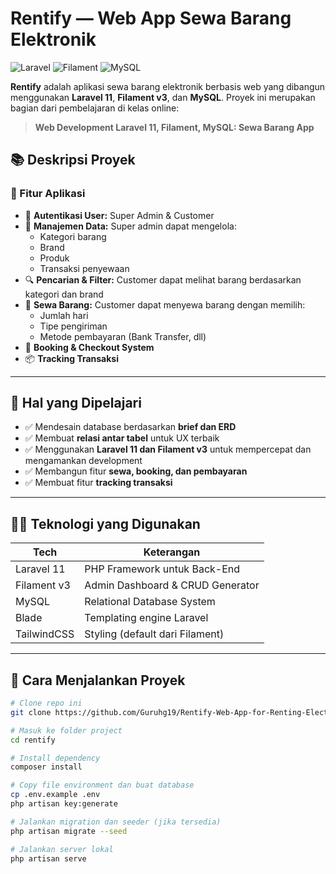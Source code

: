 # Rentify — Web App Sewa Barang Elektronik

![Laravel](https://img.shields.io/badge/Laravel-11-red?style=flat&logo=laravel)
![Filament](https://img.shields.io/badge/Filament-v3-blueviolet?style=flat&logo=laravel)
![MySQL](https://img.shields.io/badge/MySQL-Database-informational?style=flat&logo=mysql)

**Rentify** adalah aplikasi sewa barang elektronik berbasis web yang dibangun menggunakan **Laravel 11**, **Filament v3**, dan **MySQL**. Proyek ini merupakan bagian dari pembelajaran di kelas online:

> **Web Development Laravel 11, Filament, MySQL: Sewa Barang App**  

## 📚 Deskripsi Proyek

### 🎯 Fitur Aplikasi

- 🔑 **Autentikasi User:** Super Admin & Customer
- 📁 **Manajemen Data:** Super admin dapat mengelola:
  - Kategori barang
  - Brand
  - Produk
  - Transaksi penyewaan
- 🔍 **Pencarian & Filter:** Customer dapat melihat barang berdasarkan kategori dan brand
- 🛒 **Sewa Barang:** Customer dapat menyewa barang dengan memilih:
  - Jumlah hari
  - Tipe pengiriman
  - Metode pembayaran (Bank Transfer, dll)
- 🧾 **Booking & Checkout System**
- 📦 **Tracking Transaksi**

---

## 🧠 Hal yang Dipelajari

- ✅ Mendesain database berdasarkan **brief dan ERD**
- ✅ Membuat **relasi antar tabel** untuk UX terbaik
- ✅ Menggunakan **Laravel 11 dan Filament v3** untuk mempercepat dan mengamankan development
- ✅ Membangun fitur **sewa, booking, dan pembayaran**
- ✅ Membuat fitur **tracking transaksi**

---

## 👨‍💻 Teknologi yang Digunakan

| Tech        | Keterangan                            |
|-------------|----------------------------------------|
| Laravel 11  | PHP Framework untuk Back-End           |
| Filament v3 | Admin Dashboard & CRUD Generator       |
| MySQL       | Relational Database System             |
| Blade       | Templating engine Laravel              |
| TailwindCSS | Styling (default dari Filament)        |

---

## 🚀 Cara Menjalankan Proyek

```bash
# Clone repo ini
git clone https://github.com/Guruhg19/Rentify-Web-App-for-Renting-Electronic-Goods.git

# Masuk ke folder project
cd rentify

# Install dependency
composer install

# Copy file environment dan buat database
cp .env.example .env
php artisan key:generate

# Jalankan migration dan seeder (jika tersedia)
php artisan migrate --seed

# Jalankan server lokal
php artisan serve
